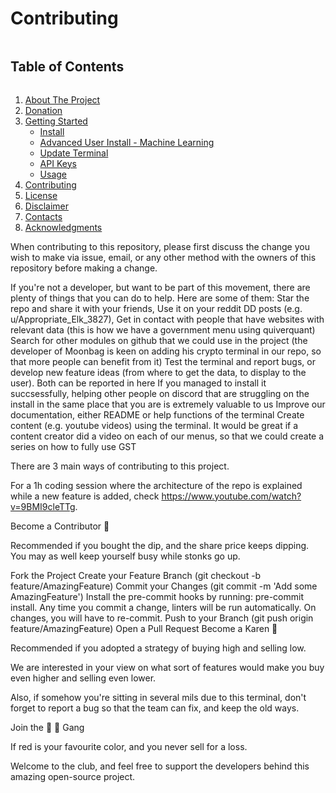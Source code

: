 # Contributing

<!-- TABLE OF CONTENTS -->

<summary><h2 style="display: inline-block">Table of Contents</h2></summary>
<ol>
  <li> <a href="#about-the-project">About The Project</a> </li>
  <li><a href="#donation">Donation</a></li>
  <li>
    <a href="#getting-started">Getting Started</a>
    <ul>
      <li><a href="#install">Install</a></li>
      <li><a href="#advanced-user-install---machine-learning">Advanced User Install - Machine Learning</a></li>
      <li><a href="#update-terminal">Update Terminal</a></li>
      <li><a href="#api-keys">API Keys</a></li>
      <li><a href="#usage">Usage</a></li>
    </ul>
  </li>
  <li><a href="#contributing">Contributing</a></li>
  <li><a href="#license">License</a></li>
  <li><a href="#disclaimer">Disclaimer</a></li>
  <li><a href="#contacts">Contacts</a></li>
  <li><a href="#acknowledgments">Acknowledgments</a></li>
</ol>


When contributing to this repository, please first discuss the change you wish to make via issue, email, or any other method with the owners of this repository before making a change.

If you're not a developer, but want to be part of this movement, there are plenty of things that you can do to help. Here are some of them:
Star the repo and share it with your friends,
Use it on your reddit DD posts (e.g. u/Appropriate_Elk_3827),
Get in contact with people that have websites with relevant data (this is how we have a government menu using quiverquant)
Search for other modules on github that we could use in the project (the developer of Moonbag is keen on adding his crypto terminal in our repo, so that more people can benefit from it)
Test the terminal and report bugs, or develop new feature ideas (from where to get the data, to display to the user). Both can be reported in here
If you managed to install it succsessfully, helping other people on discord that are struggling on the install in the same place that you are is extremely valuable to us
Improve our documentation, either README or help functions of the terminal
Create content (e.g. youtube videos) using the terminal. It would be great if a content creator did a video on each of our menus, so that we could create a series on how to fully use GST


There are 3 main ways of contributing to this project.

For a 1h coding session where the architecture of the repo is explained while a new feature is added, check https://www.youtube.com/watch?v=9BMI9cleTTg.

Become a Contributor 🦍

Recommended if you bought the dip, and the share price keeps dipping. You may as well keep yourself busy while stonks go up.

Fork the Project
Create your Feature Branch (git checkout -b feature/AmazingFeature)
Commit your Changes (git commit -m 'Add some AmazingFeature')
Install the pre-commit hooks by running: pre-commit install. Any time you commit a change, linters will be run automatically. On changes, you will have to re-commit.
Push to your Branch (git push origin feature/AmazingFeature)
Open a Pull Request
Become a Karen 🤷

Recommended if you adopted a strategy of buying high and selling low.

We are interested in your view on what sort of features would make you buy even higher and selling even lower.

Also, if somehow you're sitting in several mils due to this terminal, don't forget to report a bug so that the team can fix, and keep the old ways.

Join the 🙌 💎 Gang

If red is your favourite color, and you never sell for a loss.

Welcome to the club, and feel free to support the developers behind this amazing open-source project.



